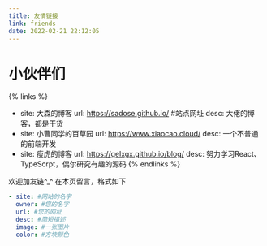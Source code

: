 ```yaml
---
title: 友情链接
link: friends
date: 2022-02-21 22:12:05
---
```


# 小伙伴们

{% links %}
- site: 大森的博客
  url: https://sadose.github.io/ #站点网址
  desc: 大佬的博客，都是干货
- site: 小曹同学的百草园
  url: https://www.xiaocao.cloud/
  desc: 一个不普通的前端开发
- site: 瘦虎的博客
  url: https://gelxgx.github.io/blog/
  desc: 努力学习React、TypeScrpt，偶尔研究有趣的源码
{% endlinks %}


欢迎加友链^_^
在本页留言，格式如下
```yml
- site: #网站的名字
  owner: #您的名字
  url: #您的网址
  desc: #简短描述
  image: #一张图片
  color: #方块颜色
```
